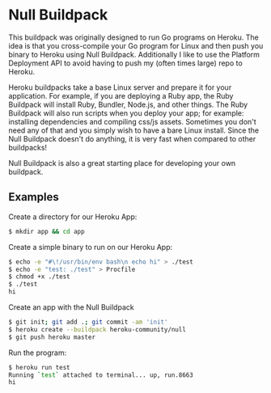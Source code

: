 # Null Buildpack

This buildpack was originally designed to run Go programs on Heroku. The idea
is that you cross-compile your Go program for Linux and then push you binary
to Heroku using Null Buildpack. Additionally I like to use the Platform
Deployment API to avoid having to push my (often times large) repo to Heroku.

Heroku buildpacks take a base Linux server and prepare it for your application.
For example, if you are deploying a Ruby app, the Ruby Buildpack will install
Ruby, Bundler, Node.js, and other things. The Ruby Buildpack will also run
scripts when you deploy your app; for example: installing dependencies and
compiling css/js assets. Sometimes you don't need any of that and you
simply wish to have a bare Linux install. Since the Null Buildpack
doesn't do anything, it is very fast when compared to other buildpacks!

Null Buildpack is also a great starting place for developing your own buildpack.

## Examples

Create a directory for our Heroku App:
```bash
$ mkdir app && cd app
```

Create a simple binary to run on our Heroku App:
```bash
$ echo -e "#\!/usr/bin/env bash\n echo hi" > ./test
$ echo -e "test: ./test" > Procfile
$ chmod +x ./test
$ ./test
hi
```

Create an app with the Null Buildpack
```bash
$ git init; git add .; git commit -am 'init'
$ heroku create --buildpack heroku-community/null
$ git push heroku master
```

Run the program:
```bash
$ heroku run test
Running `test` attached to terminal... up, run.8663
hi
```
